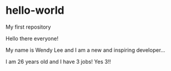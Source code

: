 # hello-world
My first repository

  Hello there everyone!
  
  My name is Wendy Lee and I am a new and inspiring developer... <!-- soon this line will change -->
  
  I am 26 years old and I have 3 jobs! Yes 3!!
  
  
  
